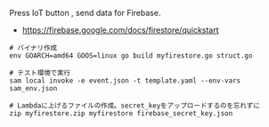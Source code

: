 Press IoT button , send data for Firebase.


* https://firebase.google.com/docs/firestore/quickstart


```
# バイナリ作成
env GOARCH=amd64 GOOS=linux go build myfirestore.go struct.go

# テスト環境で実行
sam local invoke -e event.json -t template.yaml --env-vars sam_env.json

# Lambdaに上げるファイルの作成。secret_keyをアップロードするのを忘れずに
zip myfirestore.zip myfirestore firebase_secret_key.json
```